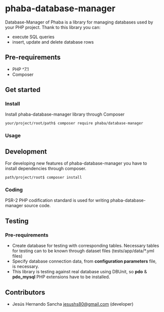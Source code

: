 # phaba-database-manager

Database-Manager of Phaba is a library for managing databases used by your PHP project.
Thank to this library you can:
 - execute SQL queries
 - insert, update and delete database rows
 
## Pre-requirements

- PHP ^7.1
- Composer

## Get started

### Install

Install phaba-database-manager library through Composer

`your/project/root/path$ composer require phaba/database-manager`

### Usage



## Development

For developing new features of phaba-database-manager you have to install dependencies through composer.

`path/project/root$ composer install`

### Coding

PSR-2 PHP codification standard is used for writing phaba-database-manager source code.
 
## Testing

### Pre-requirements

- Create database for testing with corresponding tables.
Necessary tables for testing can to be known through dataset files (tests/app/data/*.yml files)
- Specify database connection data, from **configuration parameters** file, is necessary.
- This library is testing against real database using DBUnit, so **pdo** & **pdo_mysql** PHP extensions have to be installed.

## Contributors

- Jesús Hernando Sancha <jesushs80@gmail.com> (developer)